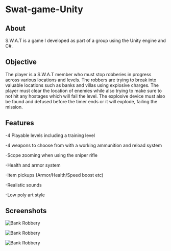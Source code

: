 # Swat-game-Unity

## About

S.W.A.T is a game I developed as part of a group using the Unity engine and C#.



## Objective

The player is a S.W.A.T member who must stop robberies in progress across various locations and levels. The robbers are trying to break into valuable locations such as banks and villas using explosive charges. The player must clear the location of enemies while also trying to make sure to not hit any hostages which will fail the level. The explosive device must also be found and defused before the timer ends or it will explode, failing the mission.



## Features

-4 Playable levels including a training level

-4 weapons to choose from with a working ammunition and reload system

-Scope zooming when using the sniper rifle

-Health and armor system

-Item pickups (Armor/Health/Speed boost etc)

-Realistic sounds

-Low poly art style













##  Screenshots
![Bank Robbery](https://i.imgur.com/VuGjR3p.png)

![Bank Robbery](https://i.imgur.com/JlW2ErH.png)

![Bank Robbery](https://i.imgur.com/beLVaqr.png)




